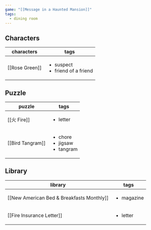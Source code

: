 ```yaml
---
game: "[[Message in a Haunted Mansion]]"
tags:
  - dining room
---
```

## Characters
<!-- QueryToSerialize: Table WITHOUT ID file.link as characters, tags from "content/03 MHM/Characters" where contains(environment,  [[]]) -->
<!-- SerializedQuery: Table WITHOUT ID file.link as characters, tags from "content/03 MHM/Characters" where contains(environment,  [[]]) -->

| characters                                              | tags                                                 |
| ------------------------------------------------------- | ---------------------------------------------------- |
| [[Rose Green]] | <ul><li>suspect</li><li>friend of a friend</li></ul> |
<!-- SerializedQuery END -->

## Puzzle
<!-- QueryToSerialize: Table WITHOUT ID file.link as puzzle, tags from "content/03 MHM/Puzzles" where contains(environment,  [[]]) sort tags desc -->
<!-- SerializedQuery: Table WITHOUT ID file.link as puzzle, tags from "content/03 MHM/Puzzles" where contains(environment,  [[]]) sort tags desc -->

| puzzle                                                   | tags                                                   |
| -------------------------------------------------------- | ------------------------------------------------------ |
| [[火 Fire]]       | <ul><li>letter</li></ul>                               |
| [[Bird Tangram]] | <ul><li>chore</li><li>jigsaw</li><li>tangram</li></ul> |
<!-- SerializedQuery END -->

## Library
<!-- QueryToSerialize: Table WITHOUT ID file.link as library, tags from "content/03 MHM/Library" where contains(environment,  [[]]) sort tags desc -->
<!-- SerializedQuery: Table WITHOUT ID file.link as library, tags from "content/03 MHM/Library" where contains(environment,  [[]]) sort tags desc -->

| library                                                                                                    | tags                       |
| ---------------------------------------------------------------------------------------------------------- | -------------------------- |
| [[New American Bed & Breakfasts Monthly]] | <ul><li>magazine</li></ul> |
| [[Fire Insurance Letter]]                                 | <ul><li>letter</li></ul>   |
<!-- SerializedQuery END -->

